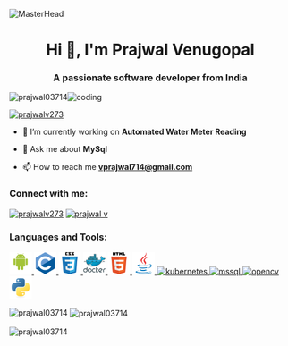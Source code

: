 ![MasterHead](https://thumbs.dreamstime.com/b/software-developer-typographic-header-idea-programming-coding-system-development-digital-technology-developing-company-205455856.jpg
)
<h1 align="center">Hi 👋, I'm Prajwal Venugopal</h1>
<h3 align="center">A passionate software developer from India</h3>
<img align ="right" alt="coding" width="400" src="https://images.squarespace-cdn.com/content/v1/5769fc401b631bab1addb2ab/1541580611624-TE64QGKRJG8SWAIUS7NS/coding-freak.gif">

<p align="left"> <img src="https://komarev.com/ghpvc/?username=prajwal03714&label=Profile%20views&color=0e75b6&style=flat" alt="prajwal03714" /> </p>

<p align="left"> <a href="https://twitter.com/prajwalv273" target="blank"><img src="https://img.shields.io/twitter/follow/prajwalv273?logo=twitter&style=for-the-badge" alt="prajwalv273" /></a> </p>

- 🔭 I’m currently working on **Automated Water Meter Reading**

- 💬 Ask me about **MySql**

- 📫 How to reach me **vprajwal714@gmail.com**

<h3 align="left">Connect with me:</h3>
<p align="left">
<a href="https://twitter.com/prajwalv273" target="blank"><img align="center" src="https://raw.githubusercontent.com/rahuldkjain/github-profile-readme-generator/master/src/images/icons/Social/twitter.svg" alt="prajwalv273" height="30" width="40" /></a>
<a href="https://linkedin.com/in/prajwalvenugopal" target="blank"><img align="center" src="https://raw.githubusercontent.com/rahuldkjain/github-profile-readme-generator/master/src/images/icons/Social/linked-in-alt.svg" alt="prajwal v" height="30" width="40" /></a>
</p>

<h3 align="left">Languages and Tools:</h3>
<p align="left"> <a href="https://developer.android.com" target="_blank" rel="noreferrer"> <img src="https://raw.githubusercontent.com/devicons/devicon/master/icons/android/android-original-wordmark.svg" alt="android" width="40" height="40"/> </a> <a href="https://www.cprogramming.com/" target="_blank" rel="noreferrer"> <img src="https://raw.githubusercontent.com/devicons/devicon/master/icons/c/c-original.svg" alt="c" width="40" height="40"/> </a> <a href="https://www.w3schools.com/css/" target="_blank" rel="noreferrer"> <img src="https://raw.githubusercontent.com/devicons/devicon/master/icons/css3/css3-original-wordmark.svg" alt="css3" width="40" height="40"/> </a> <a href="https://www.docker.com/" target="_blank" rel="noreferrer"> <img src="https://raw.githubusercontent.com/devicons/devicon/master/icons/docker/docker-original-wordmark.svg" alt="docker" width="40" height="40"/> </a> <a href="https://www.w3.org/html/" target="_blank" rel="noreferrer"> <img src="https://raw.githubusercontent.com/devicons/devicon/master/icons/html5/html5-original-wordmark.svg" alt="html5" width="40" height="40"/> </a> <a href="https://www.java.com" target="_blank" rel="noreferrer"> <img src="https://raw.githubusercontent.com/devicons/devicon/master/icons/java/java-original.svg" alt="java" width="40" height="40"/> </a> <a href="https://kubernetes.io" target="_blank" rel="noreferrer"> <img src="https://www.vectorlogo.zone/logos/kubernetes/kubernetes-icon.svg" alt="kubernetes" width="40" height="40"/> </a> <a href="https://www.microsoft.com/en-us/sql-server" target="_blank" rel="noreferrer"> <img src="https://www.svgrepo.com/show/303229/microsoft-sql-server-logo.svg" alt="mssql" width="40" height="40"/> </a> <a href="https://opencv.org/" target="_blank" rel="noreferrer"> <img src="https://www.vectorlogo.zone/logos/opencv/opencv-icon.svg" alt="opencv" width="40" height="40"/> </a> <a href="https://www.python.org" target="_blank" rel="noreferrer"> <img src="https://raw.githubusercontent.com/devicons/devicon/master/icons/python/python-original.svg" alt="python" width="40" height="40"/> </a> </p>

<p><img align="left" src="https://github-readme-stats.vercel.app/api/top-langs?username=prajwal03714&show_icons=true&locale=en&layout=compact" alt="prajwal03714" /></p>

<p>&nbsp;<img align="center" src="https://github-readme-stats.vercel.app/api?username=prajwal03714&show_icons=true&locale=en" alt="prajwal03714" /></p>

<p><img align="center" src="https://github-readme-streak-stats.herokuapp.com/?user=prajwal03714&" alt="prajwal03714" /></p>

